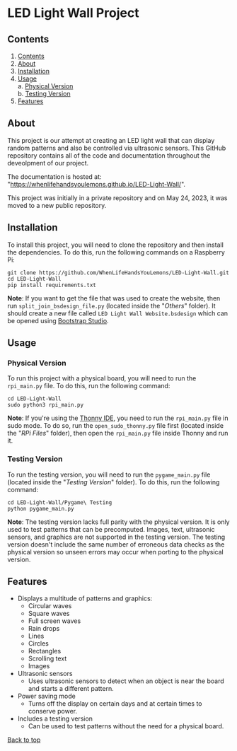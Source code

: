 # LED Light Wall Project

## Contents

1. [Contents](#contents)
2. [About](#about)
3. [Installation](#installation)
4. [Usage](#usage)\
    a. [Physical Version](#physical-version)\
    b. [Testing Version](#testing-version)
5. [Features](#features)

## About

This project is our attempt at creating an LED light wall that can display random patterns and also be controlled via ultrasonic sensors. This GitHub repository contains all of the code and documentation throughout the deveolpment of our project.

The documentation is hosted at: "<https://whenlifehandsyoulemons.github.io/LED-Light-Wall/>".

This project was initially in a private repository and on May 24, 2023, it was moved to a new public repository.

## Installation

To install this project, you will need to clone the repository and then install the dependencies. To do this, run the following commands on a Raspberry Pi:

```console
git clone https://github.com/WhenLifeHandsYouLemons/LED-Light-Wall.git
cd LED-Light-Wall
pip install requirements.txt
```

**Note**: If you want to get the file that was used to create the website, then run `split_join_bsdesign_file.py` (located inside the "*Others*" folder). It should create a new file called `LED Light Wall Website.bsdesign` which can be opened using [Bootstrap Studio](https://bootstrapstudio.io/).

## Usage

### Physical Version

To run this project with a physical board, you will need to run the `rpi_main.py` file. To do this, run the following command:

```console
cd LED-Light-Wall
sudo python3 rpi_main.py
```

**Note**: If you're using the [Thonny IDE](https://thonny.org/), you need to run the `rpi_main.py` file in sudo mode. To do so, run the `open_sudo_thonny.py` file first (located inside the "*RPi Files*" folder), then open the `rpi_main.py` file inside Thonny and run it.

### Testing Version

To run the testing version, you will need to run the `pygame_main.py` file (located inside the "*Testing Version*" folder). To do this, run the following command:

```console
cd LED-Light-Wall/Pygame\ Testing
python pygame_main.py
```

**Note**: The testing version lacks full parity with the physical version. It is only used to test patterns that can be precomputed. Images, text, ultrasonic sensors, and graphics are not supported in the testing version. The testing version doesn't include the same number of erroneous data checks as the physical version so unseen errors may occur when porting to the physical version.

## Features

- Displays a multitude of patterns and graphics:
  - Circular waves
  - Square waves
  - Full screen waves
  - Rain drops
  - Lines
  - Circles
  - Rectangles
  - Scrolling text
  - Images
- Ultrasonic sensors
  - Uses ultrasonic sensors to detect when an object is near the board and starts a different pattern.
- Power saving mode
  - Turns off the display on certain days and at certain times to conserve power.
- Includes a testing version
  - Can be used to test patterns without the need for a physical board.

[Back to top](#led-light-wall-project)
